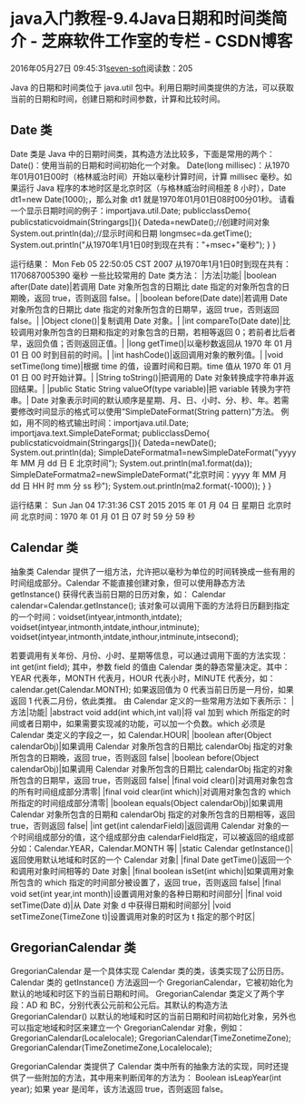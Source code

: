 
# java入门教程-9.4Java日期和时间类简介 -  芝麻软件工作室的专栏 - CSDN博客


2016年05月27日 09:45:31[seven-soft](https://me.csdn.net/softn)阅读数：205


Java 的日期和时间类位于 java.util 包中。利用日期时间类提供的方法，可以获取当前的日期和时间，创建日期和时间参数，计算和比较时间。
## Date 类
Date 类是 Java 中的日期时间类，其构造方法比较多，下面是常用的两个：Date()：使用当前的日期和时间初始化一个对象。
Date(long millisec)：从1970年01月01日00时（格林威治时间）开始以毫秒计算时间，计算 millisec 毫秒。如果运行 Java 程序的本地时区是北京时区（与格林威治时间相差 8 小时），Date dt1=new Date(1000);，那么对象 dt1 就是1970年01月01日08时00分01秒。
请看一个显示日期时间的例子：importjava.util.Date;
publicclassDemo{
publicstaticvoidmain(Stringargs[]){
Dateda=newDate();//创建时间对象
System.out.println(da);//显示时间和日期
longmsec=da.getTime();
System.out.println("从1970年1月1日0时到现在共有："+msec+"毫秒");
}
}

运行结果：
Mon Feb 05 22:50:05 CST 2007
从1970年1月1日0时到现在共有：1170687005390 毫秒
一些比较常用的 Date 类方法：
|方法|功能|
|boolean after(Date date)|若调用 Date 对象所包含的日期比 date 指定的对象所包含的日期晚，返回 true，否则返回 false。|
|boolean before(Date date)|若调用 Date 对象所包含的日期比 date 指定的对象所包含的日期早，返回 true，否则返回 false。|
|Object clone()|复制调用 Date 对象。|
|int compareTo(Date date)|比较调用对象所包含的日期和指定的对象包含的日期，若相等返回 0；若前者比后者早，返回负值；否则返回正值。|
|long getTime()|以毫秒数返回从 1970 年 01 月 01 日 00 时到目前的时间。|
|int hashCode()|返回调用对象的散列值。|
|void setTime(long time)|根据 time 的值，设置时间和日期。time 值从 1970 年 01 月 01 日 00 时开始计算。|
|String toString()|把调用的 Date 对象转换成字符串并返回结果。|
|public Static String valueOf(type variable)|把 variable 转换为字符串。|
Date 对象表示时间的默认顺序是星期、月、日、小时、分、秒、年。若需要修改时间显示的格式可以使用“SimpleDateFormat(String pattern)”方法。
例如，用不同的格式输出时间：importjava.util.Date;
importjava.text.SimpleDateFormat;
publicclassDemo{
publicstaticvoidmain(Stringargs[]){
Dateda=newDate();
System.out.println(da);
SimpleDateFormatma1=newSimpleDateFormat("yyyy 年 MM 月 dd 日 E 北京时间");
System.out.println(ma1.format(da));
SimpleDateFormatma2=newSimpleDateFormat("北京时间：yyyy 年 MM 月 dd 日 HH 时 mm 分 ss 秒");
System.out.println(ma2.format(-1000));
}
}

运行结果：
Sun Jan 04 17:31:36 CST 2015
2015 年 01 月 04 日 星期日 北京时间
北京时间：1970 年 01 月 01 日 07 时 59 分 59 秒
## Calendar 类
抽象类 Calendar 提供了一组方法，允许把以毫秒为单位的时间转换成一些有用的时间组成部分。Calendar 不能直接创建对象，但可以使用静态方法 getInstance() 获得代表当前日期的日历对象，如：
Calendar calendar=Calendar.getInstance();
该对象可以调用下面的方法将日历翻到指定的一个时间：voidset(intyear,intmonth,intdate);
voidset(intyear,intmonth,intdate,inthour,intminute);
voidset(intyear,intmonth,intdate,inthour,intminute,intsecond);

若要调用有关年份、月份、小时、星期等信息，可以通过调用下面的方法实现：
int get(int field);
其中，参数 field 的值由 Calendar 类的静态常量决定。其中：YEAR 代表年，MONTH 代表月，HOUR 代表小时，MINUTE 代表分，如：
calendar.get(Calendar.MONTH);
如果返回值为 0 代表当前日历是一月份，如果返回 1 代表二月份，依此类推。
由 Calendar 定义的一些常用方法如下表所示：
|方法|功能|
|abstract void add(int which,int val)|将 val 加到 which 所指定的时间或者日期中，如果需要实现减的功能，可以加一个负数。which 必须是 Calendar 类定义的字段之一，如 Calendar.HOUR|
|boolean after(Object calendarObj)|如果调用 Calendar 对象所包含的日期比 calendarObj 指定的对象所包含的日期晚，返回 true，否则返回 false|
|boolean before(Object calendarObj)|如果调用 Calendar 对象所包含的日期比 calendarObj 指定的对象所包含的日期早，返回 true，否则返回 false|
|final void clear()|对调用对象包含的所有时间组成部分清零|
|final void clear(int which)|对调用对象包含的 which 所指定的时间组成部分清零|
|boolean equals(Object calendarObj)|如果调用 Calendar 对象所包含的日期和 calendarObj 指定的对象所包含的日期相等，返回 true，否则返回 false|
|int get(int calendarField)|返回调用 Calendar 对象的一个时间组成部分的值，这个组成部分由 calendarField指定，可以被返回的组成部分如：Calendar.YEAR，Calendar.MONTH 等|
|static Calendar getInstance()|返回使用默认地域和时区的一个 Calendar 对象|
|final Date getTime()|返回一个和调用对象时间相等的 Date 对象|
|final boolean isSet(int which)|如果调用对象所包含的 which 指定的时间部分被设置了，返回 true，否则返回 false|
|final void set(int year,int month)|设置调用对象的各种日期和时间部分|
|final void setTime(Date d)|从 Date 对象 d 中获得日期和时间部分|
|void setTimeZone(TimeZone t)|设置调用对象的时区为 t 指定的那个时区|
## GregorianCalendar 类
GregorianCalendar 是一个具体实现 Calendar 类的类，该类实现了公历日历。Calendar 类的 getInstance() 方法返回一个 GregorianCalendar，它被初始化为默认的地域和时区下的当前日期和时间。
GregorianCalendar 类定义了两个字段：AD 和 BC，分别代表公元前和公元后。其默认的构造方法 GregorianCalendar() 以默认的地域和时区的当前日期和时间初始化对象，另外也可以指定地域和时区来建立一个
 GregorianCalendar 对象，例如：GregorianCalendar(Localelocale);
GregorianCalendar(TimeZonetimeZone);
GregorianCalendar(TimeZonetimeZone,Localelocale);

GregorianCalendar 类提供了 Calendar 类中所有的抽象方法的实现，同时还提供了一些附加的方法，其中用来判断闰年的方法为：
Boolean isLeapYear(int year);
如果 year 是闰年，该方法返回 true，否则返回 false。

